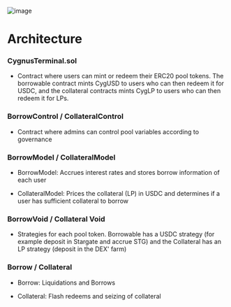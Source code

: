 ![image](https://github.com/CygnusDAO/core/assets/97303883/3d52ffa0-9613-4042-aa0d-8645d2acf5f0)

# Architecture

### CygnusTerminal.sol

- Contract where users can mint or redeem their ERC20 pool tokens. The borrowable contract mints CygUSD to users who can then redeem it for USDC, and the collateral contracts mints CygLP to users who can then redeem it for LPs.

### BorrowControl / CollateralControl

- Contract where admins can control pool variables according to governance

### BorrowModel / CollateralModel

- BorrowModel: Accrues interest rates and stores borrow information of each user

- CollateralModel: Prices the collateral (LP) in USDC and determines if a user has sufficient collateral to borrow

### BorrowVoid / Collateral Void

- Strategies for each pool token. Borrowable has a USDC strategy (for example deposit in Stargate and accrue STG) and the Collateral has an LP strategy (deposit in the DEX' farm)

### Borrow / Collateral

- Borrow: Liquidations and Borrows

- Collateral: Flash redeems and seizing of collateral
